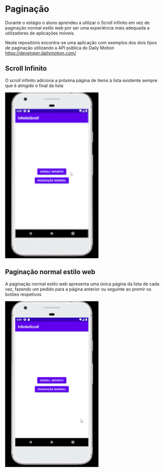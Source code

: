 # Paginação

Durante o estágio o aluno aprendeu a utilizar o Scroll infinito em vez de paginação normal estilo web por ser uma experiência mais adequada a utilizadores de aplicações móveis.

Neste repositório encontra-se uma aplicação com exemplos dos dois tipos de paginação utilizando a API pública do Daily Motion https://developer.dailymotion.com/


## Scroll Infinito

O scroll infinito adiciona a próxima página de items à lista existente sempre que é atingido o final da lista

<img src="infinite_scroll.gif" width="304" height="540"/>

## Paginação normal estilo web

A paginação normal estilo web apresenta uma única página da lista de cada vez, fazendo um pedido para a página anterior ou seguinte ao premir os botões respetivos

<img src="pageable_scroll.gif" width="304" height="540"/>